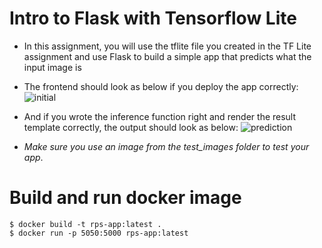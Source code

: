 # Intro to Flask with Tensorflow Lite

- In this assignment, you will use the tflite file you created in the TF Lite assignment and use Flask to build a simple
app that predicts what the input image is

- The frontend should look as below if you deploy the app correctly:
![initial](static/images/initial.png)

- And if you wrote the inference function right and render the result template correctly, the output should look as below:
![prediction](static/images/prediction.png)

- _Make sure you use an image from the test_images folder to test your app_.


# Build and run docker image
```
$ docker build -t rps-app:latest .
$ docker run -p 5050:5000 rps-app:latest
```

